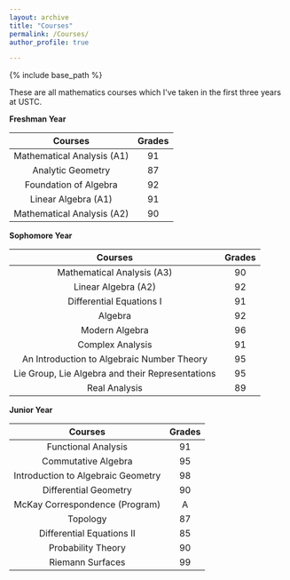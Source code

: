```yaml
---
layout: archive
title: "Courses"
permalink: /Courses/
author_profile: true

---
```


{% include base_path %}

These are all mathematics courses which I've taken in the first three years at USTC.

**Freshman Year**

|          Courses           | Grades |
| :------------------------: | :----: |
| Mathematical Analysis (A1) |   91   |
|     Analytic Geometry      |   87   |
|   Foundation of Algebra    |   92   |
|    Linear Algebra (A1)     |   91   |
| Mathematical Analysis (A2) |   90   |

**Sophomore Year**

|                     Courses                      | Grades |
| :----------------------------------------------: | :----: |
|            Mathematical Analysis (A3)            |   90   |
|               Linear Algebra (A2)                |   92   |
|             Differential Equations I             |   91   |
|                     Algebra                      |   92   |
|                  Modern Algebra                  |   96   |
|                 Complex Analysis                 |   91   |
|    An Introduction to Algebraic Number Theory    |   95   |
| Lie Group, Lie Algebra and their Representations |   95   |
|                  Real Analysis                   |   89   |

**Junior Year**

|              Courses               | Grades |
| :--------------------------------: | :----: |
|        Functional Analysis         |   91   |
|        Commutative Algebra         |   95   |
| Introduction to Algebraic Geometry |   98   |
|       Differential Geometry        |   90   |
|   McKay Correspondence (Program)   |   A    |
|              Topology              |   87   |
|     Differential Equations II      |   85   |
|         Probability Theory         |   90   |
|          Riemann Surfaces          |   99   |

